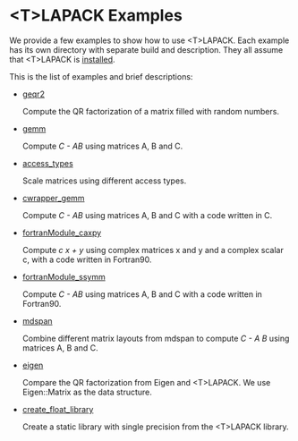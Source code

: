 # \<T\>LAPACK Examples

We provide a few examples to show how to use \<T\>LAPACK. Each example has its own directory with separate build and description. They all assume that \<T\>LAPACK is [installed](../README.md#installation).

This is the list of examples and brief descriptions:

- [geqr2](geqr2/README.md)
  
  Compute the QR factorization of a matrix filled with random numbers.

- [gemm](gemm/README.md)

  Compute _C - AB_ using matrices A, B and C.

- [access_types](access_types/README.md)

  Scale matrices using different access types.

- [cwrapper_gemm](cwrapper_gemm/README.md)

  Compute _C - AB_ using matrices A, B and C with a code written in C.

- [fortranModule_caxpy](fortranModule_caxpy/README.md)

  Compute _c x + y_ using complex matrices x and y and a complex scalar c, with a code written in Fortran90.

- [fortranModule_ssymm](fortranModule_ssymm/README.md)

  Compute _C - AB_ using matrices A, B and C with a code written in Fortran90.

- [mdspan](mdspan/README.md)

  Combine different matrix layouts from mdspan to compute _C - A B_ using matrices A, B and C.

- [eigen](eigen/README.md)

  Compare the QR factorization from Eigen and \<T\>LAPACK. We use Eigen::Matrix as the data structure.

- [create_float_library](create_float_library/README.md)

  Create a static library with single precision from the \<T\>LAPACK library.